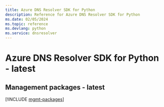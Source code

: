 ```yaml
---
title: Azure DNS Resolver SDK for Python
description: Reference for Azure DNS Resolver SDK for Python
ms.date: 02/05/2024
ms.topic: reference
ms.devlang: python
ms.service: dnsresolver
---
```

# Azure DNS Resolver SDK for Python - latest

## Management packages - latest
[!INCLUDE [mgmt-packages](dns-resolver-mgmt-index.md)]